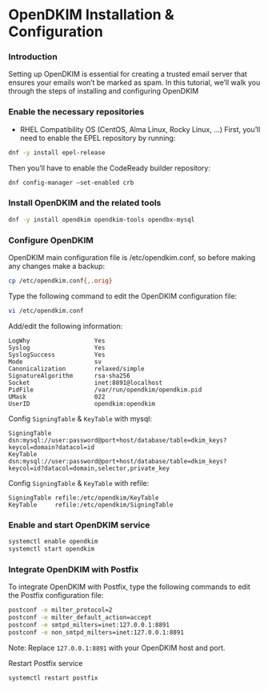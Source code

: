 OpenDKIM Installation & Configuration
=====================================
### Introduction

Setting up OpenDKIM is essential for creating a trusted email server that ensures your emails won’t be marked as spam. In this tutorial, we’ll walk you through the steps of installing and configuring OpenDKIM

### Enable the necessary repositories
* RHEL Compatibility OS (CentOS, Alma Linux, Rocky Linux, ...)
First, you’ll need to enable the EPEL repository by running:
```sh
dnf -y install epel-release
```

Then you’ll have to enable the CodeReady builder repository:
```sh
dnf config-manager –set-enabled crb
```

### Install OpenDKIM and the related tools
```sh
dnf -y install opendkim opendkim-tools opendbx-mysql
```

### Configure OpenDKIM
OpenDKIM main configuration file is /etc/opendkim.conf, so before making any changes make a backup:
```sh
cp /etc/opendkim.conf{,.orig}
```

Type the following command to edit the OpenDKIM configuration file:
```sh
vi /etc/opendkim.conf
```

Add/edit the following information:
```
LogWhy                  Yes
Syslog                  Yes
SyslogSuccess           Yes
Mode                    sv
Canonicalization        relaxed/simple
SignatureAlgorithm      rsa-sha256
Socket                  inet:8891@localhost
PidFile                 /var/run/opendkim/opendkim.pid
UMask                   022
UserID                  opendkim:opendkim
```

Config `SigningTable` & `KeyTable` with mysql:
```
SigningTable dsn:mysql://user:password@port+host/database/table=dkim_keys?keycol=domain?datacol=id
KeyTable     dsn:mysql://user:password@port+host/database/table=dkim_keys?keycol=id?datacol=domain,selector,private_key
```

Config `SigningTable` & `KeyTable` with refile:
```
SigningTable refile:/etc/opendkim/KeyTable
KeyTable     refile:/etc/opendkim/SigningTable
```


### Enable and start OpenDKIM service
```sh
systemctl enable opendkim
systemctl start opendkim
```

### Integrate OpenDKIM with Postfix
To integrate OpenDKIM with Postfix, type the following commands to edit the Postfix configuration file:
```sh
postconf -e milter_protocol=2
postconf -e milter_default_action=accept
postconf -e smtpd_milters=inet:127.0.0.1:8891
postconf -e non_smtpd_milters=inet:127.0.0.1:8891
```
Note: Replace `127.0.0.1:8891` with your OpenDKIM host and port.

Restart Postfix service
```sh
systemctl restart postfix
```

